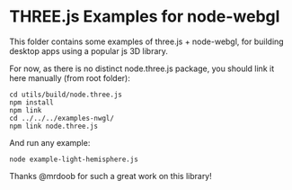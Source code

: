 THREE.js Examples for node-webgl
================================

This folder contains some examples of three.js + node-webgl, for building desktop apps using a popular js 3D library.

For now, as there is no distinct node.three.js package, you should link it here manually (from root folder):

```shell
cd utils/build/node.three.js
npm install
npm link
cd ../../../examples-nwgl/
npm link node.three.js
```

And run any example:

`node example-light-hemisphere.js`

Thanks @mrdoob for such a great work on this library!